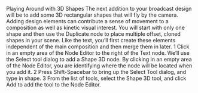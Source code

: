 Playing Around with 3D Shapes
The next addition to your broadcast design will be to add some 3D rectangular shapes that
will fly by the camera. Adding design elements can contribute a sense of movement to a
composition as well as kinetic visual interest. You will start with only one shape and then
use the Duplicate node to place multiple offset, cloned shapes in your scene. Like the text,
you’ll first create these elements independent of the main composition and then merge
them in later.
1 Click in an empty area of the Node Editor to the right of the Text node.
We’ll use the Select tool dialog to add a Shape 3D node. By clicking in an empty area
of the Node Editor, you are identifying where the node will be located when you add it.
2 Press Shift-Spacebar to bring up the Select Tool dialog, and type in shape.
3 From the list of tools, select the Shape 3D tool, and click Add to add the tool to the
Node Editor.